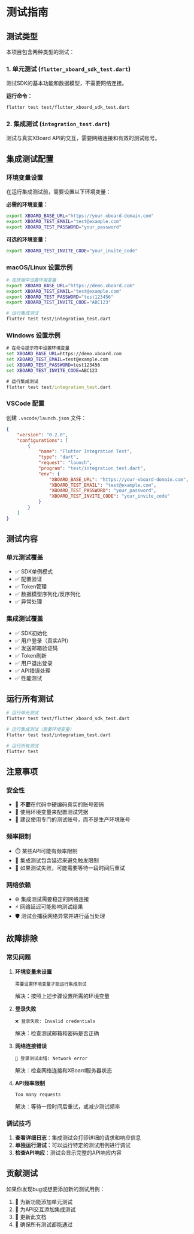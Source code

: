 # 测试指南

## 测试类型

本项目包含两种类型的测试：

### 1. 单元测试 (`flutter_xboard_sdk_test.dart`)

测试SDK的基本功能和数据模型，不需要网络连接。

**运行命令：**
```bash
flutter test test/flutter_xboard_sdk_test.dart
```

### 2. 集成测试 (`integration_test.dart`)

测试与真实XBoard API的交互，需要网络连接和有效的测试账号。

## 集成测试配置

### 环境变量设置

在运行集成测试前，需要设置以下环境变量：

**必需的环境变量：**
```bash
export XBOARD_BASE_URL="https://your-xboard-domain.com"
export XBOARD_TEST_EMAIL="test@example.com"
export XBOARD_TEST_PASSWORD="your_password"
```

**可选的环境变量：**
```bash
export XBOARD_TEST_INVITE_CODE="your_invite_code"
```

### macOS/Linux 设置示例

```bash
# 在终端中设置环境变量
export XBOARD_BASE_URL="https://demo.xboard.com"
export XBOARD_TEST_EMAIL="test@example.com"
export XBOARD_TEST_PASSWORD="test123456"
export XBOARD_TEST_INVITE_CODE="ABC123"

# 运行集成测试
flutter test test/integration_test.dart
```

### Windows 设置示例

```cmd
# 在命令提示符中设置环境变量
set XBOARD_BASE_URL=https://demo.xboard.com
set XBOARD_TEST_EMAIL=test@example.com
set XBOARD_TEST_PASSWORD=test123456
set XBOARD_TEST_INVITE_CODE=ABC123

# 运行集成测试
flutter test test/integration_test.dart
```

### VSCode 配置

创建 `.vscode/launch.json` 文件：

```json
{
    "version": "0.2.0",
    "configurations": [
        {
            "name": "Flutter Integration Test",
            "type": "dart",
            "request": "launch",
            "program": "test/integration_test.dart",
            "env": {
                "XBOARD_BASE_URL": "https://your-xboard-domain.com",
                "XBOARD_TEST_EMAIL": "test@example.com",
                "XBOARD_TEST_PASSWORD": "your_password",
                "XBOARD_TEST_INVITE_CODE": "your_invite_code"
            }
        }
    ]
}
```

## 测试内容

### 单元测试覆盖

- ✅ SDK单例模式
- ✅ 配置验证
- ✅ Token管理
- ✅ 数据模型序列化/反序列化
- ✅ 异常处理

### 集成测试覆盖

- ✅ SDK初始化
- ✅ 用户登录（真实API）
- ✅ 发送邮箱验证码
- ✅ Token刷新
- ✅ 用户退出登录
- ✅ API错误处理
- ✅ 性能测试

## 运行所有测试

```bash
# 运行单元测试
flutter test test/flutter_xboard_sdk_test.dart

# 运行集成测试（需要环境变量）
flutter test test/integration_test.dart

# 运行所有测试
flutter test
```

## 注意事项

### 安全性
- 🚨 **不要**在代码中硬编码真实的账号密码
- 🔐 使用环境变量来配置测试凭据
- 🧪 建议使用专门的测试账号，而不是生产环境账号

### 频率限制
- ⏱️ 某些API可能有频率限制
- 🚀 集成测试包含延迟来避免触发限制
- 🔄 如果测试失败，可能需要等待一段时间后重试

### 网络依赖
- 🌐 集成测试需要稳定的网络连接
- ⚡ 网络延迟可能影响测试结果
- 🛡️ 测试会捕获网络异常并进行适当处理

## 故障排除

### 常见问题

1. **环境变量未设置**
   ```
   需要设置环境变量才能运行集成测试
   ```
   解决：按照上述步骤设置所需的环境变量

2. **登录失败**
   ```
   ❌ 登录失败: Invalid credentials
   ```
   解决：检查测试邮箱和密码是否正确

3. **网络连接错误**
   ```
   🚨 登录测试出错: Network error
   ```
   解决：检查网络连接和XBoard服务器状态

4. **API频率限制**
   ```
   Too many requests
   ```
   解决：等待一段时间后重试，或减少测试频率

### 调试技巧

1. **查看详细日志**：集成测试会打印详细的请求和响应信息
2. **单独运行测试**：可以运行特定的测试用例进行调试
3. **检查API响应**：测试会显示完整的API响应内容

## 贡献测试

如果你发现bug或想要添加新的测试用例：

1. 🧪 为新功能添加单元测试
2. 🔌 为API交互添加集成测试
3. 📝 更新此文档
4. 🚀 确保所有测试都能通过 